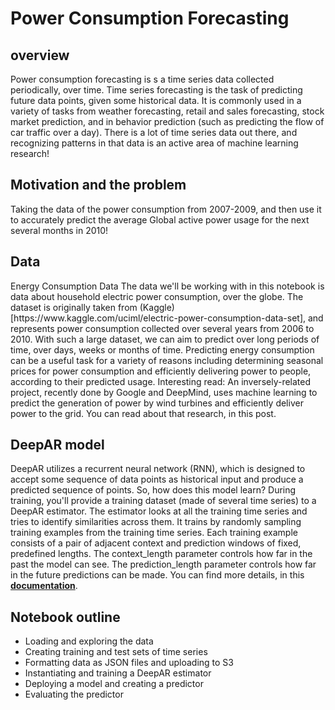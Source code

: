 <h1>Power Consumption Forecasting </h1>

<h2>overview</h2>	 

Power consumption forecasting is s a time series data collected periodically, over time. Time series forecasting is the task of predicting future data points, given some historical data. It is commonly used in a variety of tasks from weather forecasting, retail and sales forecasting, stock market prediction, and in behavior prediction (such as predicting the flow of car traffic over a day). There is a lot of time series data out there, and recognizing patterns in that data is an active area of machine learning research!
<h2>Motivation and the problem</h2>	 

Taking the data of the power consumption from 2007-2009, and then use it to accurately predict the average Global active power usage for the next several months in 2010!

<h2>Data</h2>	 
Energy Consumption Data
The data we'll be working with in this notebook is data about household electric power consumption, over the globe. The dataset is originally taken from (Kaggle)[https://www.kaggle.com/uciml/electric-power-consumption-data-set], and represents power consumption collected over several years from 2006 to 2010. With such a large dataset, we can aim to predict over long periods of time, over days, weeks or months of time. Predicting energy consumption can be a useful task for a variety of reasons including determining seasonal prices for power consumption and efficiently delivering power to people, according to their predicted usage.
Interesting read: An inversely-related project, recently done by Google and DeepMind, uses machine learning to predict the generation of power by wind turbines and efficiently deliver power to the grid. You can read about that research, in this post.

<h2> DeepAR model</h2>

DeepAR utilizes a recurrent neural network (RNN), which is designed to accept some sequence of data points as historical input and produce a predicted sequence of points. So, how does this model learn?
During training, you'll provide a training dataset (made of several time series) to a DeepAR estimator. The estimator looks at all the training time series and tries to identify similarities across them. It trains by randomly sampling training examples from the training time series.
Each training example consists of a pair of adjacent context and prediction windows of fixed, predefined lengths.
The context_length parameter controls how far in the past the model can see.
The prediction_length parameter controls how far in the future predictions can be made.
You can find more details, in this **[documentation](https://docs.aws.amazon.com/sagemaker/latest/dg/deepar_how-it-works.html)**.

<h2>Notebook outline</h2>	 

* Loading and exploring the data
* Creating training and test sets of time series
* Formatting data as JSON files and uploading to S3
* Instantiating and training a DeepAR estimator
* Deploying a model and creating a predictor
* Evaluating the predictor
